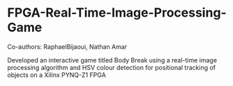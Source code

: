 # FPGA-Real-Time-Image-Processing-Game

Co-authors: RaphaelBijaoui, Nathan Amar

Developed an interactive game titled Body Break using a real-time image processing algorithm and HSV colour detection for positional tracking of objects on a Xilinx PYNQ-Z1 FPGA
